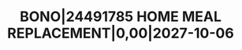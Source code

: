 ---
layout: asset
title: BONO|24491785 HOME MEAL  REPLACEMENT|0,00|2027-10-06
isin: XS1673090384
---